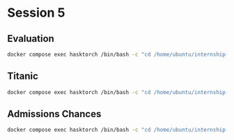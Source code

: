 # Session 5


## Evaluation

```bash
docker compose exec hasktorch /bin/bash -c "cd /home/ubuntu/internship-bekkilab-japan-2025/ && stack run session5-evaluation"
```


## Titanic 

```bash
docker compose exec hasktorch /bin/bash -c "cd /home/ubuntu/internship-bekkilab-japan-2025/ && stack run session5-titanic"
```

## Admissions Chances 

```bash
docker compose exec hasktorch /bin/bash -c "cd /home/ubuntu/internship-bekkilab-japan-2025/ && stack run session5-admission"
```